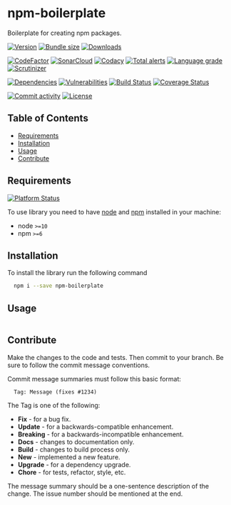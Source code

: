 # npm-boilerplate
Boilerplate for creating npm packages.

[![Version][badge-vers]][npm]
[![Bundle size][npm-size-badge]][npm-size-url]
[![Downloads][npm-downloads-badge]][npm]

[![CodeFactor][codefactor-badge]][codefactor-url]
[![SonarCloud][sonarcloud-badge]][sonarcloud-url]
[![Codacy][codacy-badge]][codacy-url]
[![Total alerts][lgtm-alerts-badge]][lgtm-alerts-url]
[![Language grade][lgtm-lg-badge]][lgtm-lg-url]
[![Scrutinizer][scrutinizer-badge]][scrutinizer-url]

[![Dependencies][badge-deps]][npm]
[![Vulnerabilities][badge-vuln]](https://snyk.io/)
[![Build Status][tests-badge]][tests-url]
[![Coverage Status][badge-coverage]][url-coverage]

[![Commit activity][commit-activity-badge]][github]
[![License][badge-lic]][github]

## Table of Contents
  - [Requirements](#requirements)
  - [Installation](#installation)
  - [Usage](#usage)
  - [Contribute](#contribute)

## Requirements
[![Platform Status][appveyor-badge]][appveyor-url]

To use library you need to have [node](https://nodejs.org) and [npm](https://www.npmjs.com) installed in your machine:

* node `>=10`
* npm `>=6`

## Installation

To install the library run the following command

```bash
  npm i --save npm-boilerplate
```

## Usage

```javascript

```

## Contribute

Make the changes to the code and tests. Then commit to your branch. Be sure to follow the commit message conventions.

Commit message summaries must follow this basic format:
```
  Tag: Message (fixes #1234)
```

The Tag is one of the following:
* **Fix** - for a bug fix.
* **Update** - for a backwards-compatible enhancement.
* **Breaking** - for a backwards-incompatible enhancement.
* **Docs** - changes to documentation only.
* **Build** - changes to build process only.
* **New** - implemented a new feature.
* **Upgrade** - for a dependency upgrade.
* **Chore** - for tests, refactor, style, etc.

The message summary should be a one-sentence description of the change. The issue number should be mentioned at the end.


[npm]: https://www.npmjs.com/package/npm-boilerplate
[github]: https://github.com/pustovitDmytro/npm-boilerplate
[coveralls]: https://coveralls.io/github/pustovitDmytro/npm-boilerplate?branch=master
[badge-deps]: https://img.shields.io/david/pustovitDmytro/npm-boilerplate.svg
[badge-vuln]: https://img.shields.io/snyk/vulnerabilities/npm/npm-boilerplate.svg?style=popout
[badge-vers]: https://img.shields.io/npm/v/npm-boilerplate.svg
[badge-lic]: https://img.shields.io/github/license/pustovitDmytro/npm-boilerplate.svg
[badge-coverage]: https://coveralls.io/repos/github/pustovitDmytro/npm-boilerplate/badge.svg?branch=master
[url-coverage]: https://coveralls.io/github/pustovitDmytro/npm-boilerplate?branch=master

[tests-badge]: https://img.shields.io/circleci/build/github/pustovitDmytro/npm-boilerplate
[tests-url]: https://app.circleci.com/pipelines/github/pustovitDmytro/npm-boilerplate

[codefactor-badge]: https://www.codefactor.io/repository/github/pustovitdmytro/npm-boilerplate/badge
[codefactor-url]: https://www.codefactor.io/repository/github/pustovitdmytro/npm-boilerplate

[commit-activity-badge]: https://img.shields.io/github/commit-activity/m/pustovitDmytro/npm-boilerplate

[scrutinizer-badge]: https://scrutinizer-ci.com/g/pustovitDmytro/npm-boilerplate/badges/quality-score.png?b=master
[scrutinizer-url]: https://scrutinizer-ci.com/g/pustovitDmytro/npm-boilerplate/?branch=master

[lgtm-lg-badge]: https://img.shields.io/lgtm/grade/javascript/g/pustovitDmytro/npm-boilerplate.svg?logo=lgtm&logoWidth=18
[lgtm-lg-url]: https://lgtm.com/projects/g/pustovitDmytro/npm-boilerplate/context:javascript

[lgtm-alerts-badge]: https://img.shields.io/lgtm/alerts/g/pustovitDmytro/npm-boilerplate.svg?logo=lgtm&logoWidth=18
[lgtm-alerts-url]: https://lgtm.com/projects/g/pustovitDmytro/npm-boilerplate/alerts/

[codacy-badge]: https://app.codacy.com/project/badge/Grade/8667aa23afaa4725854f098c4b5e8890
[codacy-url]: https://www.codacy.com/gh/pustovitDmytro/npm-boilerplate/dashboard?utm_source=github.com&amp;utm_medium=referral&amp;utm_content=pustovitDmytro/npm-boilerplate&amp;utm_campaign=Badge_Grade

[sonarcloud-badge]: https://sonarcloud.io/api/project_badges/measure?project=pustovitDmytro_npm-boilerplate&metric=alert_status
[sonarcloud-url]: https://sonarcloud.io/dashboard?id=pustovitDmytro_npm-boilerplate

[npm-downloads-badge]: https://img.shields.io/npm/dw/npm-boilerplate
[npm-size-badge]: https://img.shields.io/bundlephobia/min/npm-boilerplate
[npm-size-url]: https://bundlephobia.com/result?p=npm-boilerplate

[appveyor-badge]: https://ci.appveyor.com/api/projects/status/lik73h3vxd7687pr/branch/master?svg=true
[appveyor-url]: https://ci.appveyor.com/project/pustovitDmytro/npm-boilerplate/branch/master


